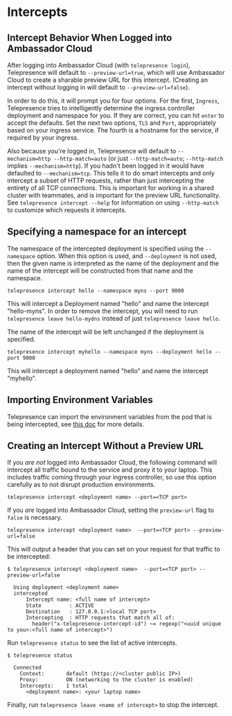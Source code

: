 # Intercepts 

## Intercept Behavior When Logged into Ambassador Cloud

After logging into Ambassador Cloud (with `telepresence login`), Telepresence will default to `--preview-url=true`, which will use Ambassador Cloud to create a sharable preview URL for this intercept. (Creating an intercept without logging in will default to `--preview-url=false`).

In order to do this, it will prompt you for four options.  For the first, `Ingress`, Telepresence tries to intelligently determine the ingress controller deployment and namespace for you.  If they are correct, you can hit `enter` to accept the defaults.  Set the next two options, `TLS` and `Port`, appropriately based on your ingress service. The fourth is a hostname for the service, if required by your ingress.

Also because you're logged in, Telepresence will default to `--mechanism=http --http-match=auto` (or just `--http-match=auto`; `--http-match` implies `--mechanism=http`). If you hadn't been logged in it would have defaulted to `--mechanism=tcp`.  This tells it to do smart intercepts and only intercept a subset of HTTP requests, rather than just intercepting the entirety of all TCP connections.  This is important for working in a shared cluster with teammates, and is important for the preview URL functionality.  See `telepresence intercept --help` for information on using `--http-match` to customize which requests it intercepts.

## Specifying a namespace for an intercept

The namespace of the intercepted deployment is specified using the `--namespace` option. When this option is used, and `--deployment` is not used, then the given name is interpreted as the name of the deployment and the name of the intercept will be constructed from that name and the namespace.

```
telepresence intercept hello --namespace myns --port 9000
```

This will intercept a Deployment named "hello" and name the intercept
"hello-myns".  In order to remove the intercept, you will need to run
`telepresence leave hello-mydns` instead of just `telepresence leave
hello`.

The name of the intercept will be left unchanged if the deployment is specified.

```
telepresence intercept myhello --namespace myns --deployment hello --port 9000
```

This will intercept a deployment named "hello" and name the intercept "myhello".

## Importing Environment Variables

Telepresence can import the environment variables from the pod that is being intercepted, see [this doc](../environment/) for more details.

## Creating an Intercept Without a Preview URL

If you *are not* logged into Ambassador Cloud, the following command will intercept all traffic bound to the service and proxy it to your laptop. This includes traffic coming through your ingress controller, so use this option carefully as to not disrupt production environments.

```
telepresence intercept <deployment name> --port=<TCP port>
```

If you *are* logged into Ambassador Cloud, setting the `preview-url` flag to `false` is necessary.

```
telepresence intercept <deployment name>  --port=<TCP port> --preview-url=false
```

This will output a header that you can set on your request for that traffic to be intercepted:

```
$ telepresence intercept <deployment name>  --port=<TCP port> --preview-url=false
  
  Using deployment <deployment name> 
  intercepted
      Intercept name: <full name of intercept>
      State         : ACTIVE
      Destination   : 127.0.0.1:<local TCP port>
      Intercepting  : HTTP requests that match all of:
        header("x-telepresence-intercept-id") ~= regexp("<uuid unique to you>:<full name of intercept>")
```

Run `telepresence status` to see the list of active intercepts.

```
$ telepresence status
  
  Connected
    Context:       default (https://<cluster public IP>)
    Proxy:         ON (networking to the cluster is enabled)
    Intercepts:    1 total
      <deployment name>: <your laptop name>
```

Finally, run `telepresence leave <name of intercept>` to stop the intercept.
